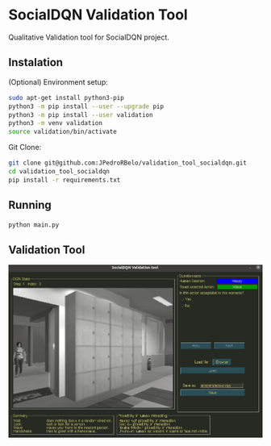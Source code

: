 # SocialDQN Validation Tool
Qualitative Validation tool for SocialDQN project.


## Instalation

(Optional) Environment setup:

```sh
sudo apt-get install python3-pip
python3 -m pip install --user --upgrade pip
python3 -m pip install --user validation
python3 -m venv validation
source validation/bin/activate
```

Git Clone:

```sh
git clone git@github.com:JPedroRBelo/validation_tool_socialdqn.git
cd validation_tool_socialdqn
pip install -r requirements.txt 
```

## Running 

```sh
python main.py
```
## Validation Tool

![alt text](https://github.com/JPedroRBelo/validation_tool_socialdqn/blob/main/doc/screen2.gif)


